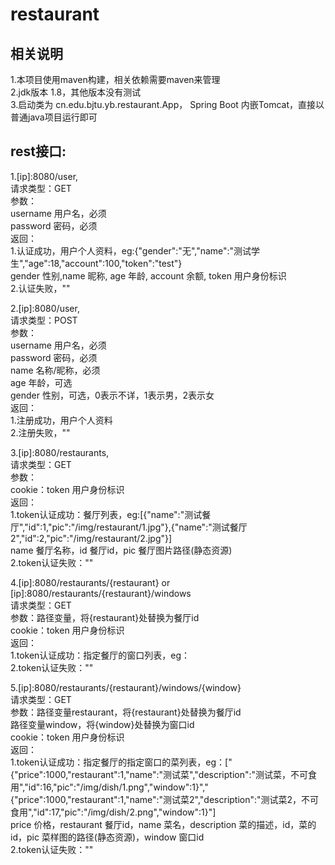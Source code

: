 # restaurant
## 相关说明

1.本项目使用maven构建，相关依赖需要maven来管理  
2.jdk版本 1.8，其他版本没有测试  
3.启动类为 cn.edu.bjtu.yb.restaurant.App， Spring Boot 内嵌Tomcat，直接以普通java项目运行即可  

## rest接口:
1.[ip]:8080/user,  
	请求类型：GET  
	参数：  
	username 用户名，必须  	
	password 密码，必须  
	返回：  
	1.认证成功，用户个人资料，eg:{"gender":"无","name":"测试学生","age":18,"account":100,"token":"test"}  	
	gender 性别,name 昵称, age 年龄, account 余额, token 用户身份标识  	
	2.认证失败，""  

2.[ip]:8080/user,  
	请求类型：POST  	
	参数：  
	username 用户名，必须  	
	password 密码，必须  			
	name 名称/昵称，必须  			
	age 年龄，可选  			
	gender 性别，可选，0表示不详，1表示男，2表示女  	
	返回：  
	1.注册成功，用户个人资料  		
	2.注册失败，""

3.[ip]:8080/restaurants,  	
	请求类型：GET  
	参数：  	
	cookie：token 用户身份标识  
	返回：  
	1.token认证成功：餐厅列表，eg:[{"name":"测试餐厅","id":1,"pic":"/img/restaurant/1.jpg"},{"name":"测试餐厅2","id":2,"pic":"/img/restaurant/2.jpg"}]  	
	name 餐厅名称，id 餐厅id，pic 餐厅图片路径(静态资源)  	
	2.token认证失败：""  

4.[ip]:8080/restaurants/{restaurant} or [ip]:8080/restaurants/{restaurant}/windows  	
	请求类型：GET  	
	参数：路径变量，将{restaurant}处替换为餐厅id  	
	cookie：token 用户身份标识  	
	返回：  
	1.token认证成功：指定餐厅的窗口列表，eg：  
	2.token认证失败：""  

5.[ip]:8080/restaurants/{restaurant}/windows/{window}  	
	请求类型：GET  	
	参数：路径变量restaurant，将{restaurant}处替换为餐厅id  
	路径变量window，将{window}处替换为窗口id  	
	cookie：token 用户身份标识  	
	返回：  
	1.token认证成功：指定餐厅的指定窗口的菜列表，eg：["{\"price\":1000,\"restaurant\":1,\"name\":\"测试菜\",\"description\":\"测试菜，不可食用\",\"id\":16,\"pic\":\"/img/dish/1.png\",\"window\":1}","{\"price\":1000,\"restaurant\":1,\"name\":\"测试菜2\",\"description\":\"测试菜2，不可食用\",\"id\":17,\"pic\":\"/img/dish/2.png\",\"window\":1}"]  
	price 价格，restaurant 餐厅id，name 菜名，description 菜的描述，id，菜的id，pic 菜样图的路径(静态资源)，window 窗口id  	
	2.token认证失败：""
